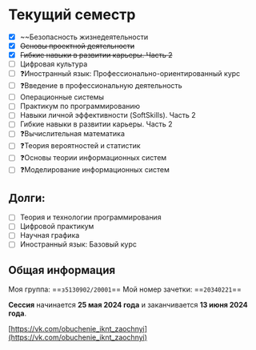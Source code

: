 # Текущий семестр
- [x] ~~Безопасность жизнедеятельности
- [x] ~~Основы проектной деятельности~~
- [x] ~~Гибкие навыки в развитии карьеры. Часть 2~~
- [ ] Цифровая культура
- [ ] ❓Иностранный язык: Профессионально-ориентированный курс
- [ ] ❓Введение в профессиональную деятельность
- [ ] Операционные системы
- [ ] Практикум по программированию
- [ ] Навыки личной эффективности (SoftSkills). Часть 2
- [ ] Гибкие навыки в развитии карьеры. Часть 2
- [ ] ❓Вычислительная математика
- [ ] ❓Теория вероятностей и статистик  
- [ ] ❓Основы теории информационных систем
- [ ] ❓Моделирование информационных систем

## Долги:
- [ ] Теория и технологии программирования
- [ ] Цифровой практикум
- [ ] Научная графика
- [ ] Иностранный язык: Базовый курс

## Общая информация 
Моя группа: ==`з5130902/20001`==
Мой номер зачетки: ==`20340221`==

**Сессия** начинается **25 мая 2024 года** и заканчивается **13 июня 2024 года**.

[https://vk.com/obuchenie_iknt_zaochnyi](https://vk.com/obuchenie_iknt_zaochnyi)
